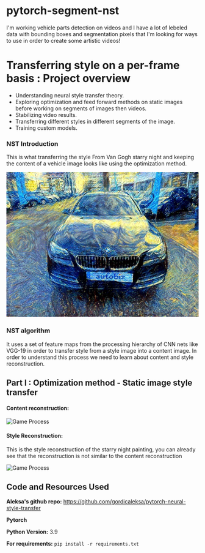 # pytorch-segment-nst
I'm working vehicle parts detection on videos and I have a lot of lebeled data with bounding boxes and segmentation pixels that I'm looking for ways to use in order to create some artistic videos!
# Transferring style on a per-frame basis : Project overview
* Understanding neural style transfer theory.
* Exploring optimization and feed forward methods on static images before working on segments of images then videos.
* Stabilizing video results. 
* Transferring different styles in different segments of the image.
* Training custom models.

### NST Introduction

This is what transferring the style From Van Gogh starry night and keeping the content of a vehicle image looks like using the optimization method.

![Game Process](https://github.com/aymanemoataz/pytorch-segment-nst/blob/main/results/bmw_starry.jpg)

### NST algorithm

It uses a set of feature maps from the processing hierarchy of CNN nets like VGG-19 in order to transfer style from a style image into a content image. In order to understand this process we need to learn about content and style reconstruction.

## Part I : Optimization method - Static image style transfer

#### Content reconstruction:

![Game Process](https://github.com/aymanemoataz/pytorch-segment-nst/blob/main/results/noisefiat_Trim.gif)


#### Style Reconstruction:

This is the style reconstruction of the starry night painting, you can already see that the reconstruction is not similar to the content reconstruction

![Game Process](https://github.com/aymanemoataz/pytorch-segment-nst/blob/main/results/style_reconstruction_Trim.gif)






## Code and Resources Used 

**Aleksa's github repo:** https://github.com/gordicaleksa/pytorch-neural-style-transfer

**Pytorch**

**Python Version:** 3.9 

**For requirements:**  ```pip install -r requirements.txt```   

